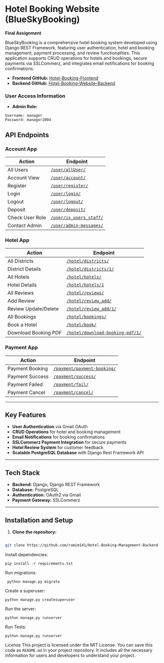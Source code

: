 
# Hotel Booking Website (BlueSkyBooking)

**Final Assignment**

BlueSkyBooking is a comprehensive hotel booking system developed using Django REST Framework, featuring user authentication, hotel and booking management, payment processing, and review functionalities. This application supports CRUD operations for hotels and bookings, secure payments via SSLCommerz, and integrates email notifications for booking confirmations.

- **Frontend GitHub:** [Hotel-Booking-Frontend](https://github.com/ramim141/Hotel-Booking-Management-frontend)
- **Backend GitHub:** [Hotel-Booking-Website-Backend](https://github.com/ramim141/Hotel-Booking-Management-Backend)

### User Access Information
- **Admin Role:**
```
Username: manager
Password: manager2004
```



## API Endpoints

### Account App
| Action                | Endpoint                                                               |
|-----------------------|------------------------------------------------------------------------|
| All Users             | [`/user/allUser/`](https://hotel-booking-website-backend.vercel.app/user/allUser/) |
| Account View          | [`/user/account/`](https://hotel-booking-website-backend.vercel.app/user/account/) |
| Register              | [`/user/register/`](https://hotel-booking-website-backend.vercel.app/user/register/) |
| Login                 | [`/user/login/`](https://hotel-booking-website-backend.vercel.app/user/login/) |
| Logout                | [`/user/logout/`](https://hotel-booking-website-backend.vercel.app/user/logout/) |
| Deposit               | [`/user/deposit/`](https://hotel-booking-website-backend.vercel.app/user/deposit/) |
| Check User Role       | [`/user/is_users_staff/`](https://hotel-booking-website-backend.vercel.app/user/is_users_staff/) |
| Contact Admin         | [`/user/admin-messages/`](https://hotel-booking-website-backend.vercel.app/user/admin-messages/) |

### Hotel App
| Action                | Endpoint                                                               |
|-----------------------|------------------------------------------------------------------------|
| All Districts         | [`/hotel/districts/`](https://hotel-booking-website-backend.vercel.app/hotel/districts/) |
| District Details      | [`/hotel/districts/1/`](https://hotel-booking-website-backend.vercel.app/hotel/districts/1/) |
| All Hotels            | [`/hotel/hotels/`](https://hotel-booking-website-backend.vercel.app/hotel/hotels/) |
| Hotel Details         | [`/hotel/hotels/1`](https://hotel-booking-website-backend.vercel.app/hotel/hotels/1) |
| All Reviews           | [`/hotel/reviews/`](https://hotel-booking-website-backend.vercel.app/hotel/reviews/) |
| Add Review            | [`/hotel/review_add/`](https://hotel-booking-website-backend.vercel.app/hotel/review_add/) |
| Review Update/Delete  | [`/hotel/review_add/1/`](https://hotel-booking-website-backend.vercel.app/hotel/review_add/1/) |
| All Bookings          | [`/hotel/bookings/`](https://hotel-booking-website-backend.vercel.app/hotel/bookings/) |
| Book a Hotel          | [`/hotel/book/`](https://hotel-booking-website-backend.vercel.app/hotel/book/) |
| Download Booking PDF  | [`/hotel/download-booking-pdf/1/`](https://hotel-booking-website-backend.vercel.app/hotel/download-booking-pdf/1/) |

### Payment App
| Action                | Endpoint                                                               |
|-----------------------|------------------------------------------------------------------------|
| Payment Booking       | [`/payment/payment-booking/`](https://hotel-booking-website-backend.vercel.app/payment/payment-booking/) |
| Payment Success       | [`/payment/success/`](https://hotel-booking-website-backend.vercel.app/payment/success/) |
| Payment Failed        | [`/payment/fail/`](https://hotel-booking-website-backend.vercel.app/payment/fail/) |
| Payment Cancel        | [`/payment/cancel/`](https://hotel-booking-website-backend.vercel.app/payment/cancel/) |

---

## Key Features
- **User Authentication** via Gmail OAuth
- **CRUD Operations** for hotel and booking management
- **Email Notifications** for booking confirmations
- **SSLCommerz Payment Integration** for secure payments
- **Hotel Review System** for customer feedback
- **Scalable PostgreSQL Database** with Django Rest Framework API

---

## Tech Stack
- **Backend:** Django, Django REST Framework
- **Database:** PostgreSQL
- **Authentication:** OAuth2 via Gmail
- **Payment Gateway:** SSLCommerz


---

## Installation and Setup

1. **Clone the repository:**
 ```bash
 
git clone https://github.com/ramim141/Hotel-Booking-Management-Backend.git

```

Install dependencies:
```
pip install -r requirements.txt

```
Run migrations:
```
 python manage.py migrate
```

Create a superuser:
```
python manage.py createsuperuser
```
Run the server:
```
python manage.py runserver
```

Run Tests:

```
python manage.py runserver
```


License
This project is licensed under the MIT License.
You can save this code as `README.md` in your project repository. It includes all the necessary information for users and developers to understand your project.






